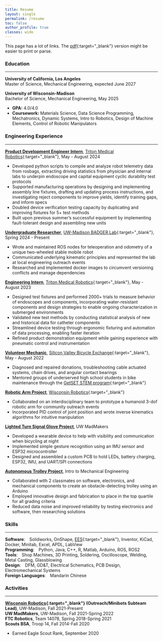 ```yaml
---
title: Resume
layout: single
permalink: /resume
toc: false
author_profile: true
classes: wide
---
```

This page has a lot of links. The [pdf](assets/R%20Marlow%20Resume%20S25.pdf){:target="_blank"} version might be easier to print or parse.

### **Education**
___
**University of California, Los Angeles**<br />
Master of Science, Mechanical Engineering, expected June 2027

**University of Wisconsin-Madison**<br />
Bachelor of Science, Mechanical Engineering, May 2025
* **GPA:** 4.0/4.0
* **Coursework:** Materials Science, Data Science Programming, Mechatronics, Dynamic Systems, Intro to Robotics, Design of Machine Elements, Control of Robotic Manipulators

### **Engineering Experience**
___
[**Product Development Engineer Intern**](/roles/triton24), [Triton Medical Robotics](https://tritonrobotics.com){:target="_blank"}, May - August 2024
* Developed python scripts to compile and analyze robot telemetry data from rosbags, extracting driving statistics from physician and internal labs to underpin endoscope and capital equipment cyclic durability test protocols
* Supported manufacturing operations by designing and implementing assembly line fixtures, drafting and updating process instructions, and investigating reject components to improve yields, identify training gaps, and inform specs
* Doubled device verification testing capacity by duplicating and improving fixtures for 5+ test methods
* Built upon previous summer’s successful equipment by implementing fault-tolerant design and assembling new units

[**Undergraduate Researcher**](/projects/weeblebot), [UW-Madison BADGER Lab](https://uwbadgerlab.engr.wisc.edu/){:target="_blank"}, Spring 2024 - Present
* Wrote and maintained ROS nodes for teleoperation and odometry of a unique two-wheeled stable mobile robot
* Communicated underlying kinematic principles and represented the lab at local engineering outreach events
* Researched and implemented docker images to circumvent versioning conflicts and manage dependencies

[**Engineering Intern**](/roles/triton23), [Triton Medical Robotics](https://tritonrobotics.com){:target="_blank"}, May - August 2023
* Designed test fixtures and performed 2000+ trials to measure behavior of endoscopes and components, incorporating water-resistant components and design strategies to enable ongoing characterization in submerged environments
* Validated new test methods by conducting statistical analysis of new and historical data for catheter components
* Streamlined device testing through ergonomic fixturing and automation of data processing, enabling faster iteration
* Refined product demonstration equipment while gaining experience with pneumatic control and instrumentation

[**Volunteer Mechanic**](/roles/bikex), [Silicon Valley Bicycle Exchange](https://bikex.org){:target="_blank"}, May - August 2022
* Diagnosed and repaired donations, troubleshooting cable actuated systems, chain drives, and angular contact bearings
* Mentored groups of underserved high school students in bike maintenance through the [GetSET STEM program](https://getset.org){:target="_blank"}

[**Robotic Arm Project**](/projects/arm), [Wisconsin Robotics](https://www.wisconsinrobotics.org){:target="_blank"}
* Collaborated on an interdisciplinary team to prototype a humanoid 3-dof robotic arm for community outreach events
* Incorporated PID control of joint position and wrote inverse kinematics algorithms for intuitive manipulation

[**Lighted Turn Signal Glove Project**](/projects/signal), UW MadMakers
* Developed a wearable device to help with visibility and communication when bicycling at night
* Implemented simple gesture recognition using an IMU sensor and ESP32 microcontroller 
* Designed and assembled a custom PCB to hold LEDs, battery charging, ESP32, IMU, and UART/SPI connections

[**Autonomous Trolley Project**](/projects/trolley), Intro to Mechanical Engineering
* Collaborated with 2 classmates on software, electronics, and mechanical components to create an obstacle-detecting trolley using an Arduino
* Employed innovative design and fabrication to place in the top quartile for all grading criteria
* Reduced data noise and improved reliability by testing electronics and software, then researching solutions


### **Skills**
___
**Software**:&ensp;&ensp;Solidworks, OnShape, [EES](https://fchartsoftware.com/ees/){:target="_blank"}, Inventor, KiCad, Docker, Minitab, Excel, APDL, LabView<br />
**Programming**:&ensp;&ensp;Python, Java, C++, R, Matlab, Arduino, ROS, ROS2<br />
**Tools**:&ensp;&ensp;Shop Machines, 3D Printing, Soldering, Oscilloscope, Welding, Metal Casting, Glassblowing<br />
**Design**:&ensp;&ensp;DFM, GD&T, Electrical Schematics, PCB Design, Electromechanical Systems<br />
**Foreign Languages**:&ensp;&ensp;Mandarin Chinese

### **Activities**
___
**[Wisconsin Robotics](https://www.wisconsinrobotics.org){:target="_blank"} (Outreach/Minibots Subteam Lead)**, UW-Madison, Fall 2021-Present<br />
**UW MadMakers**, UW-Madison, Fall 2021-Spring 2022<br />
**FTC Robotics**, Team 14078, Spring 2018-Spring 2021<br />
**Scouts BSA**, Troop 14, Fall 2014-Fall 2020
* Earned Eagle Scout Rank, September 2020

